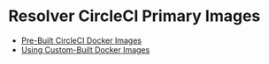 # Resolver CircleCI Primary Images

- [Pre-Built CircleCI Docker Images](https://circleci.com/docs/2.0/circleci-images)
- [Using Custom-Built Docker Images](https://circleci.com/docs/2.0/custom-images)
